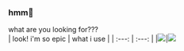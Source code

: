 ### hmm🤨
what are you looking for???  
| look! i'm so epic | what i use |
| :---: | :---: |
|![](http://keegang6705.lnw.mn/terminal/what.svg)|![](https://github-readme-stats.vercel.app/api/top-langs/?username=keegang6705&layout=compact&theme=dark)
